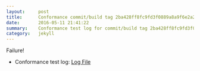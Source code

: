 ```yaml
---
layout:     post
title:      Conformance commit/build tag 2ba428ff8fc9fd3f0889a8a9f6e2a2e08a7d295a
date:       2016-05-11 21:41:22
summary:    Conformance test log for commit/build tag 2ba428ff8fc9fd3f0889a8a9f6e2a2e08a7d295a.
category:   jekyll
---
```


Failure!

- Conformance test log: [Log File](http://s3-us-west-2.amazonaws.com/kraken-e2e-logs/conformance/kraken_2ba428ff8fc9fd3f0889a8a9f6e2a2e08a7d295a.log)
